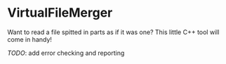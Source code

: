 # VirtualFileMerger
Want to read a file spitted in parts as if it was one? This little C++ tool will come in handy!

*TODO*: add error checking and reporting

